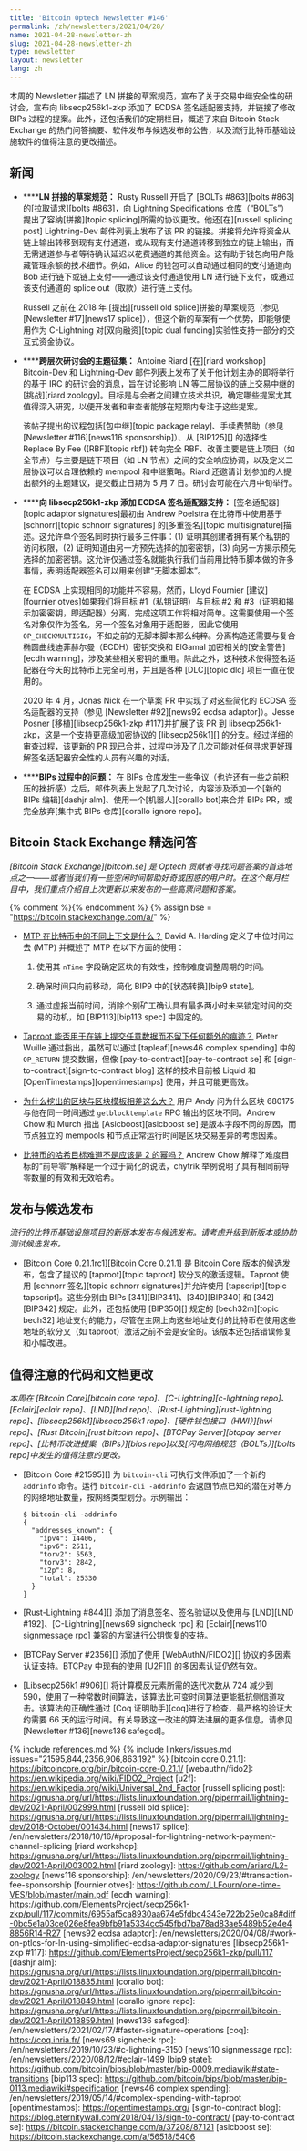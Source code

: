 ```yaml
---
title: 'Bitcoin Optech Newsletter #146'
permalink: /zh/newsletters/2021/04/28/
name: 2021-04-28-newsletter-zh
slug: 2021-04-28-newsletter-zh
type: newsletter
layout: newsletter
lang: zh
---
```

本周的 Newsletter 描述了 LN 拼接的草案规范，宣布了关于交易中继安全性的研讨会，宣布向 libsecp256k1-zkp 添加了 ECDSA 签名适配器支持，并链接了修改 BIPs 过程的提案。此外，还包括我们的定期栏目，概述了来自 Bitcoin Stack Exchange 的热门问答摘要、软件发布与候选发布的公告，以及流行比特币基础设施软件的值得注意的更改描述。

## 新闻

- **<!--draft-specification-for-ln-splicing-->****LN 拼接的草案规范：** Rusty Russell 开启了 [BOLTs #863][bolts #863] 的[拉取请求][bolts #863]，向 Lightning Specifications 仓库（“BOLTs”）提出了容纳[拼接][topic splicing]所需的协议更改。他还[在][russell splicing post] Lightning-Dev 邮件列表上发布了该 PR 的链接。拼接将允许将资金从链上输出转移到现有支付通道，或从现有支付通道转移到独立的链上输出，而无需通道参与者等待确认延迟以花费通道的其他资金。这有助于钱包向用户隐藏管理余额的技术细节。例如，Alice 的钱包可以自动通过相同的支付通道向 Bob 进行链下或链上支付——通过该支付通道使用 LN 进行链下支付，或通过该支付通道的 splice out（取款）进行链上支付。

  Russell 之前在 2018 年 [提出][russell old splice]拼接的草案规范（参见 [Newsletter #17][news17 splice]），但这个新的草案有一个优势，即能够使用作为 C-Lightning 对[双向融资][topic dual funding]实验性支持一部分的交互式资金协议。

- **<!--call-for-topics-in-layer-crossing-workshop-->****跨层次研讨会的主题征集：** Antoine Riard [在][riard workshop] Bitcoin-Dev 和 Lightning-Dev 邮件列表上发布了关于他计划主办的即将举行的基于 IRC 的研讨会的消息，旨在讨论影响 LN 等二层协议的链上交易中继的[挑战][riard zoology]。目标是与会者之间建立技术共识，确定哪些提案尤其值得深入研究，以便开发者和审查者能够在短期内专注于这些提案。

  该帖子提出的议程包括[包中继][topic package relay]、手续费赞助（参见 [Newsletter #116][news116 sponsorship]）、从 [BIP125][] 的选择性 Replace By Fee ([RBF][topic rbf]) 转向完全 RBF、改善主要是链上项目（如全节点）与主要是链下项目（如 LN 节点）之间的安全响应协调，以及定义二层协议可以合理依赖的 mempool 和中继策略。Riard 还邀请计划参加的人提出额外的主题建议，提交截止日期为 5 月 7 日。研讨会可能在六月中旬举行。

- **<!--support-for-ecdsa-signature-adaptors-added-to-libsecp256k1-zkp-->****向 libsecp256k1-zkp 添加 ECDSA 签名适配器支持：** [签名适配器][topic adaptor signatures]最初由 Andrew Poelstra 在比特币中使用基于 [schnorr][topic schnorr signatures] 的[多重签名][topic multisignature]描述。这允许单个签名同时执行最多三件事：(1) 证明其创建者拥有某个私钥的访问权限，(2) 证明知道由另一方预先选择的加密密钥，(3) 向另一方揭示预先选择的加密密钥。这允许仅通过签名就能执行我们当前用比特币脚本做的许多事情，表明适配器签名可以用来创建“无脚本脚本”。

  在 ECDSA 上实现相同的功能并不容易。然而，Lloyd Fournier [建议][fournier otves]如果我们将目标 #1（私钥证明）与目标 #2 和 #3（证明和揭示加密密钥，即适配器）分离，完成这项工作将相对简单。这需要使用一个签名对象仅作为签名，另一个签名对象用于适配器，因此它使用 `OP_CHECKMULTISIG`，不如之前的无脚本脚本那么纯粹。分离构造还需要与复合椭圆曲线迪菲赫尔曼（ECDH）密钥交换和 ElGamal 加密相关的[安全警告][ecdh warning]，涉及某些相关密钥的重用。除此之外，这种技术使得签名适配器在今天的比特币上完全可用，并且是各种 [DLC][topic dlc] 项目一直在使用的。

  2020 年 4 月，Jonas Nick 在一个草案 PR 中实现了对这些简化的 ECDSA 签名适配器的支持（参见 [Newsletter #92][news92 ecdsa adaptor]）。Jesse Posner [移植][libsecp256k1-zkp #117]并扩展了该 PR 到 libsecp256k1-zkp，这是一个支持更高级加密协议的 [libsecp256k1][] 的分支。经过详细的审查过程，该更新的 PR 现已合并，过程中涉及了几次可能对任何寻求更好理解签名适配器安全性的人员有兴趣的对话。

- **<!--problems-with-the-bips-process-->****BIPs 过程中的问题：** 在 BIPs 仓库发生一些争议（也许还有一些之前积压的挫折感）之后，邮件列表上发起了几次讨论，内容涉及添加一个[新的 BIPs 编辑][dashjr alm]、使用一个[机器人][corallo bot]来合并 BIPs PR，或完全放弃[集中式 BIPs 仓库][corallo ignore repo]。

## Bitcoin Stack Exchange 精选问答

*[Bitcoin Stack Exchange][bitcoin.se] 是 Optech 贡献者寻找问题答案的首选地点之一——或者当我们有一些空闲时间帮助好奇或困惑的用户时。在这个每月栏目中，我们重点介绍自上次更新以来发布的一些高票问题和答案。*

{% comment %}<!-- https://bitcoin.stackexchange.com/search?tab=votes&q=created%3a1m..%20is%3aanswer -->{% endcomment %}
{% assign bse = "https://bitcoin.stackexchange.com/a/" %}

- **<!--what-are-the-different-contexts-where-mtp-is-used-in-bitcoin-->**[MTP 在比特币中的不同上下文是什么？]({{bse}}105522)
  David A. Harding 定义了中位时间过去 (MTP) 并概述了 MTP 在以下方面的使用：

  1. 使用其 `nTime` 字段确定区块的有效性，控制难度调整周期的时间。

  2. 确保时间只向前移动，简化 BIP9 中的[状态转换][bip9 state]。

  3. 通过虚报当前时间，消除个别矿工确认具有最多两小时未来锁定时间的交易的动机，如 [BIP113][bip113 spec] 中固定的。

- **<!--can-taproot-be-used-to-commit-arbitrary-data-to-chain-without-any-additional-footprint-->**[Taproot 能否用于在链上提交任意数据而不留下任何额外的痕迹？]({{bse}}105346)
  Pieter Wuille 通过指出，虽然可以通过 [tapleaf][news46 complex spending] 中的 `OP_RETURN` 提交数据，但像 [pay-to-contract][pay-to-contract se] 和 [sign-to-contract][sign-to-contract blog] 这样的技术目前被 Liquid 和 [OpenTimestamps][opentimestamps] 使用，并且可能更高效。

- **<!--why-does-the-mined-block-differ-so-much-from-the-block-template-->**[为什么挖出的区块与区块模板相差这么大？]({{bse}}105694)
  用户 Andy 问为什么区块 680175 与他在同一时间通过 `getblocktemplate` RPC 输出的区块不同。Andrew Chow 和 Murch 指出 [Asicboost][asicboost se] 是版本字段不同的原因，而节点独立的 mempools 和节点正常运行时间是区块交易差异的考虑因素。

- **<!--isn-t-bitcoin-s-hash-target-supposed-to-be-a-power-of-2-->**[比特币的哈希目标难道不是应该是 2 的幂吗？]({{bse}}105618)
  Andrew Chow 解释了难度目标的“前导零”解释是一个过于简化的说法，chytrik 举例说明了具有相同前导零数量的有效和无效哈希。

## 发布与候选发布

*流行的比特币基础设施项目的新版本发布与候选发布。请考虑升级到新版本或协助测试候选发布。*

- [Bitcoin Core 0.21.1rc1][Bitcoin Core 0.21.1] 是 Bitcoin Core 版本的候选发布，包含了提议的 [taproot][topic taproot] 软分叉的激活逻辑。Taproot 使用 [schnorr 签名][topic schnorr signatures]并允许使用 [tapscript][topic tapscript]。这些分别由 BIPs [341][BIP341]、[340][BIP340] 和 [342][BIP342] 规定。此外，还包括使用 [BIP350][] 规定的 [bech32m][topic bech32] 地址支付的能力，尽管在主网上向这些地址支付的比特币在使用这些地址的软分叉（如 taproot）激活之前不会是安全的。该版本还包括错误修复和小幅改进。

## 值得注意的代码和文档更改

*本周在 [Bitcoin Core][bitcoin core repo]、[C-Lightning][c-lightning repo]、[Eclair][eclair repo]、[LND][lnd repo]、[Rust-Lightning][rust-lightning repo]、[libsecp256k1][libsecp256k1 repo]、[硬件钱包接口（HWI）][hwi repo]、[Rust Bitcoin][rust bitcoin repo]、[BTCPay Server][btcpay server repo]、[比特币改进提案（BIPs）][bips repo]以及[闪电网络规范（BOLTs）][bolts repo]中发生的值得注意的更改。*

- [Bitcoin Core #21595][] 为 `bitcoin-cli` 可执行文件添加了一个新的 `addrinfo` 命令。运行 `bitcoin-cli -addrinfo` 会返回节点已知的潜在对等方的网络地址数量，按网络类型划分。示例输出：

  ```
  $ bitcoin-cli -addrinfo
  {
    "addresses_known": {
      "ipv4": 14406,
      "ipv6": 2511,
      "torv2": 5563,
      "torv3": 2842,
      "i2p": 8,
      "total": 25330
    }
  }
  ```

- [Rust-Lightning #844][] 添加了消息签名、签名验证以及使用与 [LND][LND #192]、[C-Lightning][news69 signcheck rpc] 和 [Eclair][news110 signmessage rpc] 兼容的方案进行公钥恢复的支持。

- [BTCPay Server #2356][] 添加了使用 [WebAuthN/FIDO2][] 协议的多因素认证支持。BTCPay 中现有的使用 [U2F][] 的多因素认证仍然有效。

- [Libsecp256k1 #906][] 将计算模反元素所需的迭代次数从 724 减少到 590，使用了一种常数时间算法，该算法比可变时间算法更能抵抗侧信道攻击。该算法的正确性通过 [Coq 证明助手][coq]进行了检查，最严格的验证大约需要 66 天的运行时间。有关导致这一改进的算法进展的更多信息，请参见 [Newsletter #136][news136 safegcd]。

{% include references.md %}
{% include linkers/issues.md issues="21595,844,2356,906,863,192" %}
[bitcoin core 0.21.1]: https://bitcoincore.org/bin/bitcoin-core-0.21.1/
[webauthn/fido2]: https://en.wikipedia.org/wiki/FIDO2_Project
[u2f]: https://en.wikipedia.org/wiki/Universal_2nd_Factor
[russell splicing post]: https://gnusha.org/url/https://lists.linuxfoundation.org/pipermail/lightning-dev/2021-April/002999.html
[russell old splice]: https://gnusha.org/url/https://lists.linuxfoundation.org/pipermail/lightning-dev/2018-October/001434.html
[news17 splice]: /en/newsletters/2018/10/16/#proposal-for-lightning-network-payment-channel-splicing
[riard workshop]: https://gnusha.org/url/https://lists.linuxfoundation.org/pipermail/lightning-dev/2021-April/003002.html
[riard zoology]: https://github.com/ariard/L2-zoology
[news116 sponsorship]: /en/newsletters/2020/09/23/#transaction-fee-sponsorship
[fournier otves]: https://github.com/LLFourn/one-time-VES/blob/master/main.pdf
[ecdh warning]: https://github.com/ElementsProject/secp256k1-zkp/pull/117/commits/6955af5ca8930aa674e5fdbc4343e722b25e0ca8#diff-0bc5e1a03ce026e8fea9bfb91a5334cc545fbd7ba78ad83ae5489b52e4e48856R14-R27
[news92 ecdsa adaptor]: /en/newsletters/2020/04/08/#work-on-ptlcs-for-ln-using-simplified-ecdsa-adaptor-signatures
[libsecp256k1-zkp #117]: https://github.com/ElementsProject/secp256k1-zkp/pull/117
[dashjr alm]: https://gnusha.org/url/https://lists.linuxfoundation.org/pipermail/bitcoin-dev/2021-April/018835.html
[corallo bot]: https://gnusha.org/url/https://lists.linuxfoundation.org/pipermail/bitcoin-dev/2021-April/018849.html
[corallo ignore repo]: https://gnusha.org/url/https://lists.linuxfoundation.org/pipermail/bitcoin-dev/2021-April/018859.html
[news136 safegcd]: /en/newsletters/2021/02/17/#faster-signature-operations
[coq]: https://coq.inria.fr/
[news69 signcheck rpc]: /en/newsletters/2019/10/23/#c-lightning-3150
[news110 signmessage rpc]: /en/newsletters/2020/08/12/#eclair-1499
[bip9 state]: https://github.com/bitcoin/bips/blob/master/bip-0009.mediawiki#state-transitions
[bip113 spec]: https://github.com/bitcoin/bips/blob/master/bip-0113.mediawiki#specification
[news46 complex spending]: /en/newsletters/2019/05/14/#complex-spending-with-taproot
[opentimestamps]: https://opentimestamps.org/
[sign-to-contract blog]: https://blog.eternitywall.com/2018/04/13/sign-to-contract/
[pay-to-contract se]: https://bitcoin.stackexchange.com/a/37208/87121
[asicboost se]: https://bitcoin.stackexchange.com/a/56518/5406
